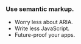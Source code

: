 ### Use semantic markup.

* Worry less about ARIA.
* Write less JavaScript.
* Future-proof your apps.
